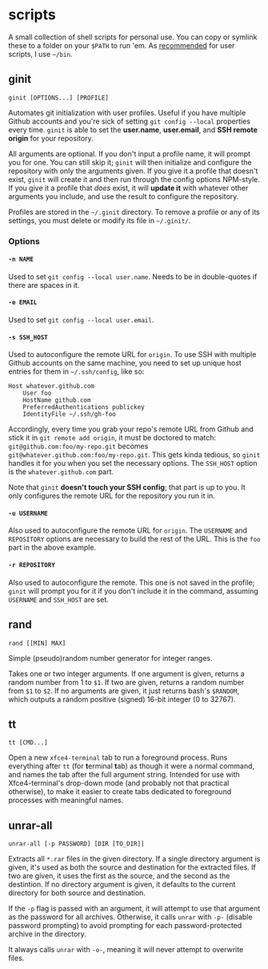 # scripts

A small collection of shell scripts for personal use. You can copy or symlink these to a folder on your `$PATH` to run 'em. As [recommended](https://askubuntu.com/a/308048) for user scripts, I use `~/bin`.


## ginit

```
ginit [OPTIONS...] [PROFILE]
```

Automates git initialization with user profiles. Useful if you have multiple Github accounts and you're sick of setting `git config --local` properties every time. `ginit` is able to set the **user.name**, **user.email**, and **SSH remote origin** for your repository.

All arguments are optional. If you don't input a profile name, it will prompt you for one. You can still skip it; `ginit` will then initialize and configure the repository with only the arguments given. If you give it a profile that doesn't exist, `ginit` will create it and then run through the config options NPM-style. If you give it a profile that *does* exist, it will **update it** with whatever other arguments you include, and use the result to configure the repository.

Profiles are stored in the `~/.ginit` directory. To remove a profile or any of its settings, you must delete or modify its file in `~/.ginit/`.


### Options

#### `-n NAME`

Used to set `git config --local user.name`. Needs to be in double-quotes if there are spaces in it.

#### `-e EMAIL`

Used to set `git config --local user.email`.

#### `-s SSH_HOST`

Used to autoconfigure the remote URL for `origin`. To use SSH with multiple Github accounts on the same machine, you need to set up unique host entries for them in `~/.ssh/config`, like so:

```
Host whatever.github.com
    User foo
    HostName github.com
    PreferredAuthentications publickey
    IdentityFile ~/.ssh/gh-foo
```

Accordingly, every time you grab your repo's remote URL from Github and stick it in `git remote add origin`, it must be doctored to match: `git@github.com:foo/my-repo.git` becomes `git@whatever.github.com:foo/my-repo.git`. This gets kinda tedious, so `ginit` handles it for you when you set the necessary options. The `SSH_HOST` option is the `whatever.github.com` part.

Note that `ginit` **doesn't touch your SSH config**; that part is up to you. It only configures the remote URL for the repository you run it in.

#### `-u USERNAME`

Also used to autoconfigure the remote URL for `origin`. The `USERNAME` and `REPOSITORY` options are necessary to build the rest of the URL. This is the `foo` part in the above example.

#### `-r REPOSITORY`

Also used to autoconfigure the remote. This one is not saved in the profile; `ginit` will prompt you for it if you don't include it in the command, assuming `USERNAME` and `SSH_HOST` are set.



## rand

```
rand [[MIN] MAX]
```
Simple (pseudo)random number generator for integer ranges.

Takes one or two integer arguments. If one argument is given, returns a random number from 1 to `$1`. If two are given, returns a random number from `$1` to `$2`. If no arguments are given, it just returns bash's `$RANDOM`, which outputs a random positive (signed) 16-bit integer (0 to 32767).



## tt

```
tt [CMD...]
```
Open a new `xfce4-terminal` tab to run a foreground process. Runs everything after `tt` (for **t**erminal **t**ab) as though it were a normal command, and names the tab after the full argument string. Intended for use with Xfce4-terminal's drop-down mode (and probably not that practical otherwise), to make it easier to create tabs dedicated to foreground processes with meaningful names.



## unrar-all

```
unrar-all [-p PASSWORD] [DIR [TO_DIR]]
```

Extracts all `*.rar` files in the given directory. If a single directory argument is given, it's used as both the source and destination for the extracted files. If two are given, it uses the first as the source, and the second as the destintion. If no directory argument is given, it defaults to the current directory for both source and destination.

If the `-p` flag is passed with an argument, it will attempt to use that argument as the password for all archives. Otherwise, it calls `unrar` with `-p-` (disable password prompting) to avoid prompting for each password-protected archive in the directory.

It always calls `unrar` with `-o-`, meaning it will never attempt to overwrite files.
